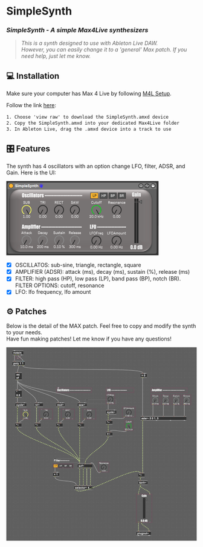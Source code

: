 # SimpleSynth
### *SimpleSynth - A simple Max4Live synthesizers*
> *This is a synth designed to use with Ableton Live DAW.  
However, you can easily change it to a 'general' Max patch. If you need help, just let me know.*

## :computer: Installation
Make sure your computer has Max 4 Live by following [M4L Setup](https://help.ableton.com/hc/en-us/categories/201105669-Max-for-Live).

Follow the link [here](https://github.com/naliMusic/SimpleSynth/blob/main/SimpleSynth.amxd):

```
1. Choose 'view raw' to download the SimpleSynth.amxd device
2. Copy the SimpleSynth.amxd into your dedicated Max4Live folder
3. In Ableton Live, drag the .amxd device into a track to use
```
  
## :control_knobs: Features
The synth has 4 oscillators with an option change LFO, filter, ADSR, and Gain. Here is the UI:  

![SimpleSynth UI](https://github.com/naliMusic/SimpleSynth/blob/main/img/SimpleSynth_UI.PNG)

- [x] OSCILLATOS: sub-sine, triangle, rectangle, square
- [x] AMPLIFIER (ADSR): attack (ms), decay (ms), sustain (%), release (ms)
- [x] FILTER: high pass (HP), low pass (LP), band pass (BP), notch (BR). FILTER OPTIONS: cutoff, resonance
- [x] LFO: lfo frequency, lfo amount

## :gear: Patches
Below is the detail of the MAX patch. Feel free to copy and modify the synth to your needs.  
Have fun making patches! Let me know if you have any questions!    

![SimpleSynth patch](https://github.com/naliMusic/SimpleSynth/blob/main/img/SimpleSynth_patch.PNG)
